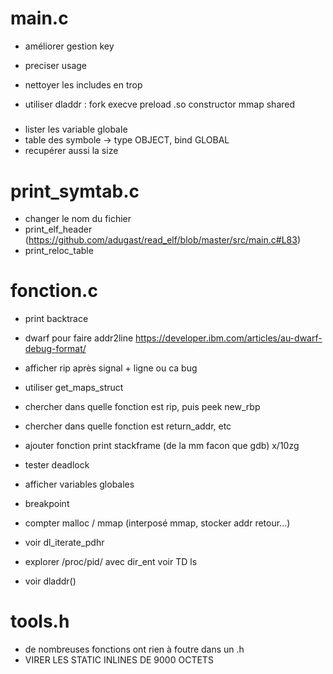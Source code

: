 # main.c
 - améliorer gestion key
 - preciser usage
 - nettoyer les includes en trop

 - utiliser dladdr : fork execve preload .so constructor mmap shared


#####
 - lister les variable globale 
  - table des symbole -> type OBJECT, bind GLOBAL
  - recupérer aussi la size
###

# print_symtab.c
 - changer le nom du fichier
 - print_elf_header (https://github.com/adugast/read_elf/blob/master/src/main.c#L83)
 - print_reloc_table 
 
# fonction.c
 - print backtrace
 - dwarf pour faire addr2line https://developer.ibm.com/articles/au-dwarf-debug-format/
 - afficher rip après signal + ligne ou ca bug
 - utiliser get_maps_struct
 
 - chercher dans quelle fonction est rip, puis peek new_rbp
 - chercher dans quelle fonction est return_addr, etc
 - ajouter fonction print stackframe (de la mm facon que gdb) x/10zg
 - tester deadlock
 - afficher variables globales
 - breakpoint
 - compter malloc / mmap (interposé mmap, stocker addr retour...)
 - voir dl_iterate_pdhr
 - explorer /proc/pid/ avec dir_ent voir TD ls
 - voir dladdr() 

# tools.h
 - de nombreuses fonctions ont rien à foutre dans un .h
  - VIRER LES STATIC INLINES DE 9000 OCTETS
